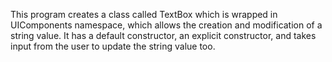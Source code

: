This program creates a class called TextBox which is wrapped in UIComponents namespace, which allows the creation and modification of a string value. It has a default constructor, an explicit constructor, and takes input from the user to update the string value too.
